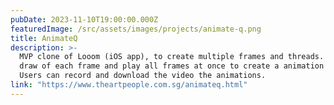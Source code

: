 ```yaml
---
pubDate: 2023-11-10T19:00:00.000Z
featuredImage: /src/assets/images/projects/animate-q.png
title: AnimateQ
description: >-
  MVP clone of Looom (iOS app), to create multiple frames and threads. Users can
  draw of each frame and play all frames at once to create a animation effect.
  Users can record and download the video the animations.
link: "https://www.theartpeople.com.sg/animateq.html"
---
```

